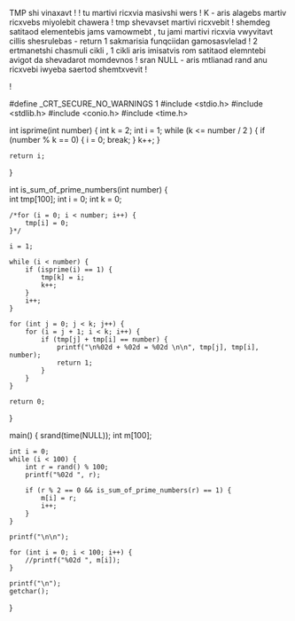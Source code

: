 TMP shi vinaxavt !   ! tu martivi ricxvia masivshi wers ! K - aris alagebs martiv ricxvebs miyolebit chawera ! tmp shevavset martivi ricxvebit !
shemdeg satitaod elementebis jams vamowmebt , tu jami martivi ricxvia vwyvitavt cillis shesrulebas - return 1 sakmarisia funqciidan gamosasvlelad  ! 2 ertmanetshi chasmuli cikli , 1 cikli aris imisatvis rom satitaod elemntebi avigot da shevadarot 
momdevnos !  sran NULL - aris mtlianad rand anu ricxvebi iwyeba saertod shemtxvevit ! 

! 

#define _CRT_SECURE_NO_WARNINGS 1
#include <stdio.h>
#include <stdlib.h> 
#include <conio.h>
#include <time.h>

int isprime(int number) {
	int k = 2;
	int i = 1;
	while (k <= number / 2 ) {
		if (number % k == 0) {
			i = 0;
			break;
		}
		k++;
	}

	return i;
}

int is_sum_of_prime_numbers(int number) {	
	int tmp[100];
	int i = 0;
	int k = 0;

	/*for (i = 0; i < number; i++) {
		tmp[i] = 0;
	}*/

	i = 1;

	while (i < number) {
		if (isprime(i) == 1) {
			tmp[k] = i;
			k++;
		}
		i++;
	}

	for (int j = 0; j < k; j++) {
		for (i = j + 1; i < k; i++) {
			if (tmp[j] + tmp[i] == number) {
				printf("\n%02d + %02d = %02d \n\n", tmp[j], tmp[i], number);
				return 1;
			}
		}
	}

	return 0;
}

main()
{
	srand(time(NULL));
	int m[100];
	
	int i = 0;
	while (i < 100) {
		int r = rand() % 100;		
		printf("%02d ", r);
		
		if (r % 2 == 0 && is_sum_of_prime_numbers(r) == 1) {
			m[i] = r;
			i++;
		}
	}

	printf("\n\n");

	for (int i = 0; i < 100; i++) {
		//printf("%02d ", m[i]);		
	}

	printf("\n");
	getchar();	
}
